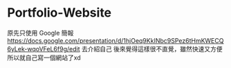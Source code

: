 # Portfolio-Website
原先只使用 Google 簡報 https://docs.google.com/presentation/d/1hjOeq9KkINbc9SPez6tHmKWECQ6yLek-wqoVFeL6f9g/edit 去介紹自己 後來覺得這樣很不直覺，雖然快速又方便 所以就自己寫一個網站了xd
